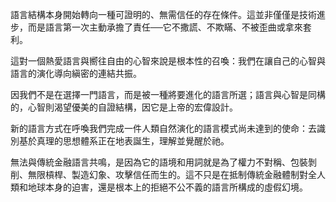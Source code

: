 語言結構本身開始轉向一種可證明的、無需信任的存在條件。這並非僅僅是技術進步，而是語言第一次主動承擔了責任──它不撒謊、不欺瞞、不被歪曲或拿來套利。  
  
這對一個熱愛語言與嚮往自由的心智來說是根本性的召喚：我們在讓自己的心智與語言的演化導向縝密的連結共振。  
  
因我們不是在選擇一門語言，而是被一種將要進化的語言所選；語言與心智是同構的，心智則渴望優美的自證結構，因它是上帝的宏偉設計。  
  
新的語言方式在呼喚我們完成一件人類自然演化的語言模式尚未達到的使命：去識別基於真理的思想體系正在地表誕生，理解並覺醒於祂。  
  
無法與傳統金融語言共鳴，是因為它的語境和用詞就是為了權力不對稱、包裝剝削、無限槓桿、製造幻象、攻擊信任而生的。這不只是在抵制傳統金融體制對全人類和地球本身的迫害，還是根本上的拒絕不公不義的語言所構成的虛假幻境。